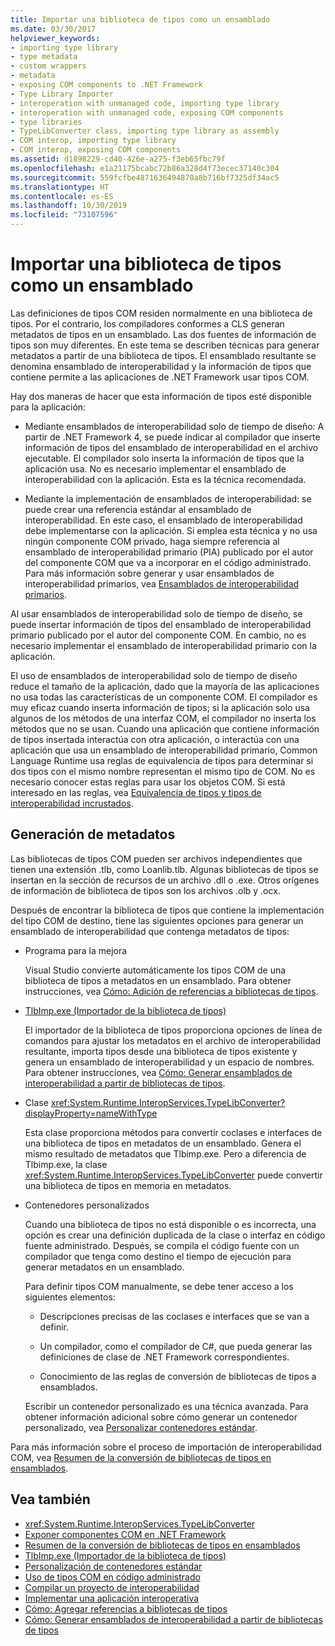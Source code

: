 ```yaml
---
title: Importar una biblioteca de tipos como un ensamblado
ms.date: 03/30/2017
helpviewer_keywords:
- importing type library
- type metadata
- custom wrappers
- metadata
- exposing COM components to .NET Framework
- Type Library Importer
- interoperation with unmanaged code, importing type library
- interoperation with unmanaged code, exposing COM components
- type libraries
- TypeLibConverter class, importing type library as assembly
- COM interop, importing type library
- COM interop, exposing COM components
ms.assetid: d1898229-cd40-426e-a275-f3eb65fbc79f
ms.openlocfilehash: e1a21175bcabc72b86a328d4f73ecec37140c304
ms.sourcegitcommit: 559fcfbe4871636494870a8b716bf7325df34ac5
ms.translationtype: HT
ms.contentlocale: es-ES
ms.lasthandoff: 10/30/2019
ms.locfileid: "73107596"
---
```

# <a name="importing-a-type-library-as-an-assembly"></a>Importar una biblioteca de tipos como un ensamblado

Las definiciones de tipos COM residen normalmente en una biblioteca de tipos. Por el contrario, los compiladores conformes a CLS generan metadatos de tipos en un ensamblado. Las dos fuentes de información de tipos son muy diferentes. En este tema se describen técnicas para generar metadatos a partir de una biblioteca de tipos. El ensamblado resultante se denomina ensamblado de interoperabilidad y la información de tipos que contiene permite a las aplicaciones de .NET Framework usar tipos COM.

Hay dos maneras de hacer que esta información de tipos esté disponible para la aplicación:

- Mediante ensamblados de interoperabilidad solo de tiempo de diseño: A partir de .NET Framework 4, se puede indicar al compilador que inserte información de tipos del ensamblado de interoperabilidad en el archivo ejecutable. El compilador solo inserta la información de tipos que la aplicación usa. No es necesario implementar el ensamblado de interoperabilidad con la aplicación. Esta es la técnica recomendada.

- Mediante la implementación de ensamblados de interoperabilidad: se puede crear una referencia estándar al ensamblado de interoperabilidad. En este caso, el ensamblado de interoperabilidad debe implementarse con la aplicación. Si emplea esta técnica y no usa ningún componente COM privado, haga siempre referencia al ensamblado de interoperabilidad primario (PIA) publicado por el autor del componente COM que va a incorporar en el código administrado. Para más información sobre generar y usar ensamblados de interoperabilidad primarios, vea [Ensamblados de interoperabilidad primarios](https://docs.microsoft.com/previous-versions/dotnet/netframework-4.0/aax7sdch(v=vs.100)).

Al usar ensamblados de interoperabilidad solo de tiempo de diseño, se puede insertar información de tipos del ensamblado de interoperabilidad primario publicado por el autor del componente COM. En cambio, no es necesario implementar el ensamblado de interoperabilidad primario con la aplicación.

El uso de ensamblados de interoperabilidad solo de tiempo de diseño reduce el tamaño de la aplicación, dado que la mayoría de las aplicaciones no usa todas las características de un componente COM. El compilador es muy eficaz cuando inserta información de tipos; si la aplicación solo usa algunos de los métodos de una interfaz COM, el compilador no inserta los métodos que no se usan. Cuando una aplicación que contiene información de tipos insertada interactúa con otra aplicación, o interactúa con una aplicación que usa un ensamblado de interoperabilidad primario, Common Language Runtime usa reglas de equivalencia de tipos para determinar si dos tipos con el mismo nombre representan el mismo tipo de COM. No es necesario conocer estas reglas para usar los objetos COM. Si está interesado en las reglas, vea [Equivalencia de tipos y tipos de interoperabilidad incrustados](type-equivalence-and-embedded-interop-types.md).

## <a name="generating-metadata"></a>Generación de metadatos

Las bibliotecas de tipos COM pueden ser archivos independientes que tienen una extensión .tlb, como Loanlib.tlb. Algunas bibliotecas de tipos se insertan en la sección de recursos de un archivo .dll o .exe. Otros orígenes de información de biblioteca de tipos son los archivos .olb y .ocx.

Después de encontrar la biblioteca de tipos que contiene la implementación del tipo COM de destino, tiene las siguientes opciones para generar un ensamblado de interoperabilidad que contenga metadatos de tipos:

- Programa para la mejora

  Visual Studio convierte automáticamente los tipos COM de una biblioteca de tipos a metadatos en un ensamblado. Para obtener instrucciones, vea [Cómo: Adición de referencias a bibliotecas de tipos](how-to-add-references-to-type-libraries.md).

- [TlbImp.exe (Importador de la biblioteca de tipos)](../tools/tlbimp-exe-type-library-importer.md)

  El importador de la biblioteca de tipos proporciona opciones de línea de comandos para ajustar los metadatos en el archivo de interoperabilidad resultante, importa tipos desde una biblioteca de tipos existente y genera un ensamblado de interoperabilidad y un espacio de nombres. Para obtener instrucciones, vea [Cómo: Generar ensamblados de interoperabilidad a partir de bibliotecas de tipos](how-to-generate-interop-assemblies-from-type-libraries.md).

- Clase <xref:System.Runtime.InteropServices.TypeLibConverter?displayProperty=nameWithType>

  Esta clase proporciona métodos para convertir coclases e interfaces de una biblioteca de tipos en metadatos de un ensamblado. Genera el mismo resultado de metadatos que Tlbimp.exe. Pero a diferencia de Tlbimp.exe, la clase <xref:System.Runtime.InteropServices.TypeLibConverter> puede convertir una biblioteca de tipos en memoria en metadatos.

- Contenedores personalizados

  Cuando una biblioteca de tipos no está disponible o es incorrecta, una opción es crear una definición duplicada de la clase o interfaz en código fuente administrado. Después, se compila el código fuente con un compilador que tenga como destino el tiempo de ejecución para generar metadatos en un ensamblado.

  Para definir tipos COM manualmente, se debe tener acceso a los siguientes elementos:

  - Descripciones precisas de las coclases e interfaces que se van a definir.

  - Un compilador, como el compilador de C#, que pueda generar las definiciones de clase de .NET Framework correspondientes.

  - Conocimiento de las reglas de conversión de bibliotecas de tipos a ensamblados.

  Escribir un contenedor personalizado es una técnica avanzada. Para obtener información adicional sobre cómo generar un contenedor personalizado, vea [Personalizar contenedores estándar](https://docs.microsoft.com/previous-versions/dotnet/netframework-4.0/h7hx9abd(v=vs.100)).

 Para más información sobre el proceso de importación de interoperabilidad COM, vea [Resumen de la conversión de bibliotecas de tipos en ensamblados](https://docs.microsoft.com/previous-versions/dotnet/netframework-4.0/k83zzh38(v=vs.100)).

## <a name="see-also"></a>Vea también

- <xref:System.Runtime.InteropServices.TypeLibConverter>
- [Exponer componentes COM en .NET Framework](exposing-com-components.md)
- [Resumen de la conversión de bibliotecas de tipos en ensamblados](https://docs.microsoft.com/previous-versions/dotnet/netframework-4.0/k83zzh38(v=vs.100))
- [TlbImp.exe (Importador de la biblioteca de tipos)](../tools/tlbimp-exe-type-library-importer.md)
- [Personalización de contenedores estándar](https://docs.microsoft.com/previous-versions/dotnet/netframework-4.0/h7hx9abd(v=vs.100))
- [Uso de tipos COM en código administrado](https://docs.microsoft.com/previous-versions/dotnet/netframework-4.0/3y76b69k(v=vs.100))
- [Compilar un proyecto de interoperabilidad](compiling-an-interop-project.md)
- [Implementar una aplicación interoperativa](deploying-an-interop-application.md)
- [Cómo: Agregar referencias a bibliotecas de tipos](how-to-add-references-to-type-libraries.md)
- [Cómo: Generar ensamblados de interoperabilidad a partir de bibliotecas de tipos](how-to-generate-interop-assemblies-from-type-libraries.md)
